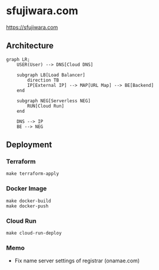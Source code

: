 # sfujiwara.com

https://sfujiwara.com

## Architecture

```mermaid
graph LR;
    USER(User) --> DNS[Cloud DNS]

    subgraph LB[Load Balancer]
        direction TB
        IP[External IP] --> MAP[URL Map] --> BE[Backend]
    end

    subgraph NEG[Serverless NEG]
        RUN[Cloud Run]
    end

    DNS --> IP
    BE --> NEG
```

## Deployment

### Terraform

```shell
make terraform-apply
```

### Docker Image

```shell
make docker-build
make docker-push
```

### Cloud Run

```shell
make cloud-run-deploy
```

### Memo

- Fix name server settings of registrar (onamae.com)
